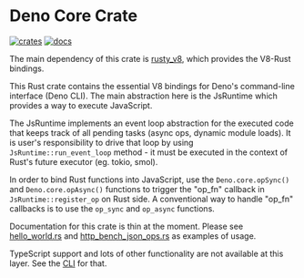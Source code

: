 # Deno Core Crate

[![crates](https://img.shields.io/crates/v/deno_core.svg)](https://crates.io/crates/deno_core)
[![docs](https://docs.rs/deno_core/badge.svg)](https://docs.rs/deno_core)

The main dependency of this crate is
[rusty_v8](https://github.com/denoland/rusty_v8), which provides the V8-Rust
bindings.

This Rust crate contains the essential V8 bindings for Deno's command-line
interface (Deno CLI). The main abstraction here is the JsRuntime which provides
a way to execute JavaScript.

The JsRuntime implements an event loop abstraction for the executed code that
keeps track of all pending tasks (async ops, dynamic module loads). It is user's
responsibility to drive that loop by using `JsRuntime::run_event_loop` method -
it must be executed in the context of Rust's future executor (eg. tokio, smol).

In order to bind Rust functions into JavaScript, use the `Deno.core.opSync()` 
and `Deno.core.opAsync()` functions to trigger the "op_fn" callback in 
`JsRuntime::register_op` on Rust side. A conventional way to handle "op_fn" 
callbacks is to use the `op_sync` and `op_async` functions. 

Documentation for this crate is thin at the moment. 
Please see
[hello_world.rs](https://github.com/denoland/deno/blob/main/core/examples/hello_world.rs) 
and
[http_bench_json_ops.rs](https://github.com/denoland/deno/blob/main/core/examples/http_bench_json_ops.rs) 
as examples of usage.

TypeScript support and lots of other functionality are not available at this
layer. See the [CLI](https://github.com/denoland/deno/tree/main/cli) for that.
